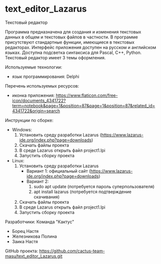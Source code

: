 # text_editor_Lazarus
Текстовый редактор

Программа предназначена для создания и изменения текстовых данных в общем и текстовых файлов в частности.
В программе присутствуют стандартные функции, имеющиеся в текстовых редакторах.
Интерфейс приложения доступен на русском и английском языках.
Доступна подсветка синтаксиса для Pascal, C++, Python.
Текстовый редактор имеет 3 темы оформления. 

Используемые технологии: 
  - язык программирования: Delphi

Перечень используемых ресурсов:
  - иконка приложения: https://www.flaticon.com/free-icon/documents_4341722?term=notebook&page=1&position=87&page=1&position=87&related_id=4341722&origin=search

Инструкции по сборке:
 - Windows: 
	1. Установить среду разработки Lazarus (https://www.lazarus-ide.org/index.php?page=downloads)
	2. Скачать файлы проекта
	3. В среде Lazarus открыть файл project1.lpi
	4. Запустить сборку проекта
 - Linux:
	1. Установить среду разработки Lazarus
		- Вариант 1: официальный сайт (https://www.lazarus-ide.org/index.php?page=downloads)
		- Вариант 2: 
			1. sudo apt update (потребуется пароль суперпользователя)
			2. apt install lazarus (потребуется подтверждение скачивания)
	2. Скачать файлы проекта
	3. В среде Lazarus открыть файл project1.lpi
	4. Запустить сборку проекта

Разработчики: Команда "Кактус"
  - Борец Настя
  - Железникова Полина
  - Заика Настя
 
GitHub проекта: https://github.com/cactus-team-masu/text_editor_Lazarus.git


